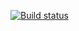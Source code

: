 [![Build status](https://ci.appveyor.com/api/projects/status/46urareee9d1sbcm?svg=true)](https://ci.appveyor.com/project/dmitriysokolov94/patterns)
